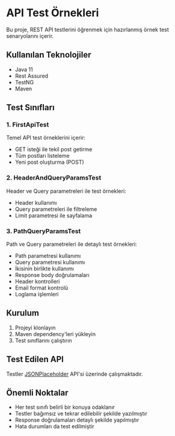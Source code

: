 # API Test Örnekleri

Bu proje, REST API testlerini öğrenmek için hazırlanmış örnek test senaryolarını içerir.

## Kullanılan Teknolojiler

- Java 11
- Rest Assured
- TestNG
- Maven

## Test Sınıfları

### 1. FirstApiTest
Temel API test örneklerini içerir:
- GET isteği ile tekil post getirme
- Tüm postları listeleme
- Yeni post oluşturma (POST)

### 2. HeaderAndQueryParamsTest
Header ve Query parametreleri ile test örnekleri:
- Header kullanımı
- Query parametreleri ile filtreleme
- Limit parametresi ile sayfalama

### 3. PathQueryParamsTest
Path ve Query parametreleri ile detaylı test örnekleri:
- Path parametresi kullanımı
- Query parametresi kullanımı
- İkisinin birlikte kullanımı
- Response body doğrulamaları
- Header kontrolleri
- Email format kontrolü
- Loglama işlemleri

## Kurulum

1. Projeyi klonlayın
2. Maven dependency'leri yükleyin
3. Test sınıflarını çalıştırın

## Test Edilen API

Testler [JSONPlaceholder](https://jsonplaceholder.typicode.com/) API'si üzerinde çalışmaktadır.

## Önemli Noktalar

- Her test sınıfı belirli bir konuya odaklanır
- Testler bağımsız ve tekrar edilebilir şekilde yazılmıştır
- Response doğrulamaları detaylı şekilde yapılmıştır
- Hata durumları da test edilmiştir

